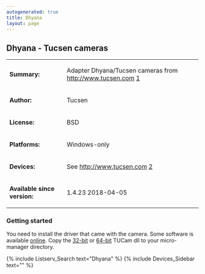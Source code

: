 ```yaml
---
autogenerated: true
title: Dhyana
layout: page
---
```


## Dhyana - Tucsen cameras

<table>

<tr>

<td markdown="1">

**Summary:**

</td>

<td markdown="1">

Adapter Dhyana/Tucsen cameras from <http://www.tucsen.com>
[1](http://www.tucsen.com/)

</td>

</tr>

<tr>

<td markdown="1">

**Author:**

</td>

<td markdown="1">

Tucsen

</td>

</tr>

<tr>

<td markdown="1">

**License:**

</td>

<td markdown="1">

BSD

</td>

</tr>

<tr>

<td markdown="1">

**Platforms:**

</td>

<td markdown="1">

Windows-only

</td>

</tr>

<tr>

<td markdown="1">

**Devices:**

</td>

<td markdown="1">

See <http://www.tucsen.com> [2](http://www.tucsen.com/)

</td>

</tr>

<tr>

<td markdown="1">

**Available since version:**

</td>

<td markdown="1">

1.4.23 2018-04-05

</td>

</table>

### Getting started

You need to install the driver that came with the camera. Some software
is available
[online](http://www.tucsen.com/Home/Wiki/index/dataid/22.html). Copy the
[32-bit](https://valelab4.ucsf.edu/svn/3rdpartypublic/TUCam/TUCam_SDK_C++_v1.0.0.9/bin/x86/TUCam.dll)
or
[64-bit](https://valelab4.ucsf.edu/svn/3rdpartypublic/TUCam/TUCam_SDK_C++_v1.0.0.9/bin/x64/TUCam.dll)
TUCam dll to your micro-manager directory.

{% include Listserv_Search text="Dhyana" %}
{% include Devices_Sidebar text="" %}
